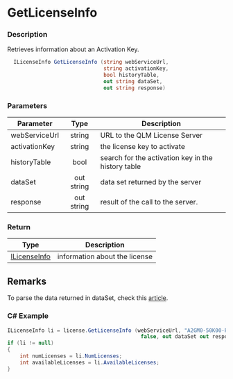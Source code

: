 # GetLicenseInfo

### Description

Retrieves information about an Activation Key.

```csharp
  ILicenseInfo GetLicenseInfo (string webServiceUrl, 
                               string activationKey, 
                               bool historyTable, 
                               out string dataSet, 
                               out string response)
```

### Parameters

| Parameter     |    Type    | Description                                        |
| ------------- | :--------: | -------------------------------------------------- |
| webServiceUrl |   string   | URL to the QLM License Server                      |
| activationKey |   string   | the license key to activate                        |
| historyTable  |    bool    | search for the activation key in the history table |
| dataSet       | out string | data set returned by the server                    |
| response      | out string | result of the call to the server.                  |

### Return

| Type                                | Description                   |
| ----------------------------------- | ----------------------------- |
| [ILicenseInfo](../../ilicenseinfo/) | information about the license |

## Remarks

To parse the data returned in dataSet, check this [article](https://support.soraco.co/hc/en-us/articles/200704985-How-to-parse-data-returned-by-GetDataSet-or-GetDataSetEx-).

### C# Example

```csharp
ILicenseInfo li = license.GetLicenseInfo (webServiceUrl, "A2GM0-50K00-PYU3F-784HH-1U1V5T", 
                                           false, out dataSet out response);
if (li != null)
{
    int numLicenses = li.NumLicenses;
    int availableLicenses = li.AvailableLicenses;
}
```
